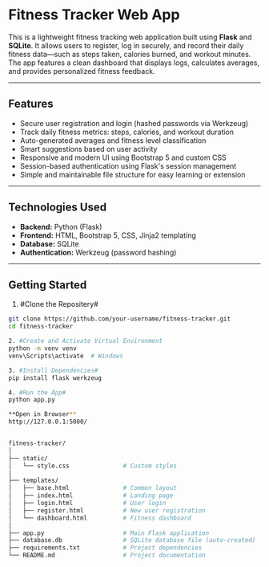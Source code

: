 # Fitness Tracker Web App

This is a lightweight fitness tracking web application built using **Flask** and **SQLite**. It allows users to register, log in securely, and record their daily fitness data—such as steps taken, calories burned, and workout minutes. The app features a clean dashboard that displays logs, calculates averages, and provides personalized fitness feedback.

---

## Features

- Secure user registration and login (hashed passwords via Werkzeug)
- Track daily fitness metrics: steps, calories, and workout duration
- Auto-generated averages and fitness level classification
- Smart suggestions based on user activity
- Responsive and modern UI using Bootstrap 5 and custom CSS
- Session-based authentication using Flask's session management
- Simple and maintainable file structure for easy learning or extension

---

## Technologies Used

- **Backend:** Python (Flask)
- **Frontend:** HTML, Bootstrap 5, CSS, Jinja2 templating
- **Database:** SQLite
- **Authentication:** Werkzeug (password hashing)

---

## Getting Started


1. #Clone the Repositery#
```bash
git clone https://github.com/your-username/fitness-tracker.git
cd fitness-tracker

2. #Create and Activate Virtual Environment
python -m venv venv
venv\Scripts\activate  # Windows

3. #Install Dependencies#
pip install flask werkzeug

4. #Run the App#
python app.py

**Open in Browser**
http://127.0.0.1:5000/


fitness-tracker/
│
├── static/
│   └── style.css               # Custom styles
│
├── templates/
│   ├── base.html               # Common layout
│   ├── index.html              # Landing page
│   ├── login.html              # User login
│   ├── register.html           # New user registration
│   └── dashboard.html          # Fitness dashboard
│
├── app.py                      # Main Flask application
├── database.db                 # SQLite database file (auto-created)
├── requirements.txt            # Project dependencies
└── README.md                   # Project documentation



